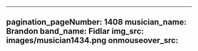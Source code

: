 ------
pagination_pageNumber: 1408
musician_name: Brandon
band_name: Fidlar
img_src: images/musician1434.png
onmouseover_src: 
------